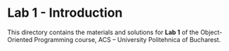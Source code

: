 # Lab 1 - Introduction

This directory contains the materials and solutions for **Lab 1** of the Object-Oriented Programming course, ACS – University Politehnica of Bucharest.
